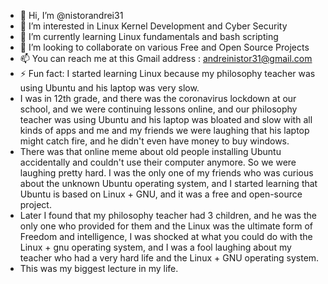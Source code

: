 - 👋 Hi, I’m @nistorandrei31
- 👀 I’m interested in Linux Kernel Development and Cyber Security
- 🌱 I’m currently learning Linux fundamentals and bash scripting
- 💞️ I’m looking to collaborate on various Free and Open Source Projects
- 📫 You can reach me at this Gmail address : andreinistor31@gmail.com
- ⚡ Fun fact: I started learning Linux because my philosophy teacher was using Ubuntu and his laptop was very slow.
- I was in 12th grade, and there was the coronavirus lockdown at our school, and we were continuing lessons online, and our philosophy teacher was using Ubuntu and his laptop was bloated and slow with all kinds of apps and me and my friends we were laughing that his laptop might catch fire, and he didn't even have money to buy windows.
- There was that online meme about old people installing Ubuntu accidentally and couldn't use their computer anymore. So we were laughing pretty hard. I was the only one of my friends who was curious about the unknown Ubuntu operating system, and I started learning that Ubuntu is based on Linux + GNU, and it was a free and open-source project.
- Later I found that my philosophy teacher had 3 children, and he was the only one who provided for them and the Linux was the ultimate form of Freedom and intelligence, I was shocked at what you could do with the Linux + gnu operating system, and I was a fool laughing about my teacher who had a very hard life and the Linux + GNU operating system.
- This was my biggest lecture in my life.

<!---
nistorandrei31/nistorandrei31 is a ✨ special ✨ repository because its `README.md` (this file) appears on your GitHub profile.
You can click the Preview link to take a look at your changes.
--->
